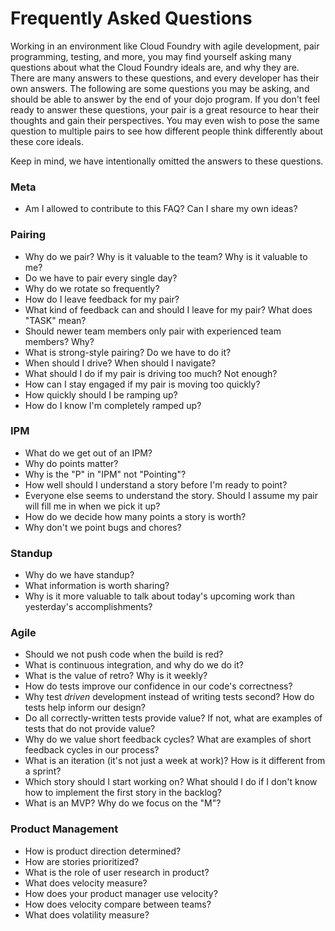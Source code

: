 # Frequently Asked Questions

Working in an environment like Cloud Foundry with agile development,
pair programming, testing, and more, you may find yourself asking many
questions about what the Cloud Foundry ideals are, and why they
are. There are many answers to these questions, and every developer
has their own answers. The following are some questions you may be
asking, and should be able to answer by the end of your dojo
program. If you don't feel ready to answer these questions, your pair
is a great resource to hear their thoughts and gain their
perspectives. You may even wish to pose the same question to multiple
pairs to see how different people think differently about these core
ideals.

Keep in mind, we have intentionally omitted the answers to these
questions.

### Meta
* Am I allowed to contribute to this FAQ? Can I share my own ideas?

### Pairing
* Why do we pair? Why is it valuable to the team? Why is it valuable
  to me?
* Do we have to pair every single day?
* Why do we rotate so frequently?
* How do I leave feedback for my pair?
* What kind of feedback can and should I leave for my pair? What does
  "TASK" mean?
* Should newer team members only pair with experienced team members?
  Why?
* What is strong-style pairing? Do we have to do it?
* When should I drive? When should I navigate?
* What should I do if my pair is driving too much? Not enough?
* How can I stay engaged if my pair is moving too quickly?
* How quickly should I be ramping up?
* How do I know I'm completely ramped up?

### IPM
* What do we get out of an IPM?
* Why do points matter?
* Why is the "P" in "IPM" not "Pointing"?
* How well should I understand a story before I'm ready to point?
* Everyone else seems to understand the story. Should I assume my pair
  will fill me in when we pick it up?
* How do we decide how many points a story is worth?
* Why don't we point bugs and chores?

### Standup
* Why do we have standup?
* What information is worth sharing?
* Why is it more valuable to talk about today's upcoming work than
  yesterday's accomplishments?

### Agile
* Should we not push code when the build is red?
* What is continuous integration, and why do we do it?
* What is the value of retro? Why is it weekly?
* How do tests improve our confidence in our code's correctness?
* Why test _driven_ development instead of writing tests second? How
  do tests help inform our design?
* Do all correctly-written tests provide value? If not, what are
  examples of tests that do not provide value?
* Why do we value short feedback cycles? What are examples of short
  feedback cycles in our process?
* What is an iteration (it's not just a week at work)? How is it
  different from a sprint?
* Which story should I start working on? What should I do if I don't
  know how to implement the first story in the backlog?
* What is an MVP? Why do we focus on the "M"?

### Product Management
* How is product direction determined?
* How are stories prioritized?
* What is the role of user research in product?
* What does velocity measure?
* How does your product manager use velocity?
* How does velocity compare between teams?
* What does volatility measure?

